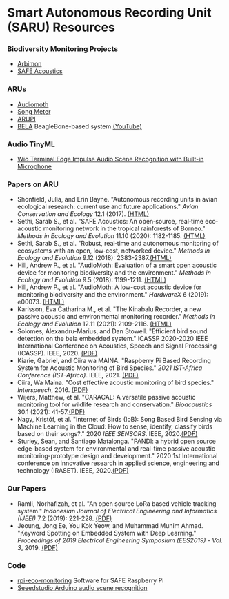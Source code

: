 # Smart Autonomous Recording Unit (SARU) Resources

### Biodiversity Monitoring Projects
* [Arbimon](https://arbimon.rfcx.org)
* [SAFE Acoustics](http://acoustics.safeproject.net/)

### ARUs

* [Audiomoth](https://www.openacousticdevices.info/audiomoth)
* [Song Meter](https://www.wildlifeacoustics.com/products/song-meter-sm4)
* [ARUPI](https://www.instructables.com/ARUPi-A-Low-Cost-Automated-Recording-Unit-for-Soun/)
* [BELA](https://www.elecrow.com/blog/how-about-bela-from-kickstarter.html) BeagleBone-based system [(YouTube)](https://youtu.be/Os2ljj1cIog)

### Audio TinyML

* [Wio Terminal Edge Impulse Audio Scene Recognition with Built-in Microphone](https://wiki.seeedstudio.com/Wio-Terminal-TinyML-EI-3/) 

### Papers on ARU

* Shonfield, Julia, and Erin Bayne. "Autonomous recording units in avian ecological research: current use and future applications." _Avian Conservation and Ecology_ 12.1 (2017). [(HTML)](http://www.ace-eco.org/vol12/iss1/art14)
* Sethi, Sarab S., et al. "SAFE Acoustics: An open‐source, real‐time eco‐acoustic monitoring network in the tropical rainforests of Borneo." _Methods in Ecology and Evolution_ 11.10 (2020): 1182-1185. [(HTML)](https://besjournals.onlinelibrary.wiley.com/doi/full/10.1111/2041-210X.13438)
* Sethi, Sarab S., et al. "Robust, real‐time and autonomous monitoring of ecosystems with an open, low‐cost, networked device." _Methods in Ecology and Evolution_ 9.12 (2018): 2383-2387.[(HTML)](https://besjournals.onlinelibrary.wiley.com/doi/abs/10.1111/2041-210X.13089)
* Hill, Andrew P., et al. "AudioMoth: Evaluation of a smart open acoustic device for monitoring biodiversity and the environment." _Methods in Ecology and Evolution_ 9.5 (2018): 1199-1211. [(HTML)](https://besjournals.onlinelibrary.wiley.com/doi/abs/10.1111/2041-210X.12955)
* Hill, Andrew P., et al. "AudioMoth: A low-cost acoustic device for monitoring biodiversity and the environment." _HardwareX_ 6 (2019): e00073. [(HTML)](https://www.sciencedirect.com/science/article/pii/S2468067219300306)
* Karlsson, Eva Catharina M., et al. "The Kinabalu Recorder, a new passive acoustic and environmental monitoring recorder." _Methods in Ecology and Evolution_ 12.11 (2021): 2109-2116. [(HTML)](https://besjournals.onlinelibrary.wiley.com/doi/abs/10.1111/2041-210X.13671)
* Solomes, Alexandru-Marius, and Dan Stowell. "Efficient bird sound detection on the bela embedded system." ICASSP 2020-2020 IEEE International Conference on Acoustics, Speech and Signal Processing (ICASSP). IEEE, 2020. [(PDF)](https://ieeexplore.ieee.org/stamp/stamp.jsp?tp=&arnumber=9053533)
* Kiarie, Gabriel, and Ciira wa MAINA. "Raspberry Pi Based Recording System for Acoustic Monitoring of Bird Species." _2021 IST-Africa Conference (IST-Africa)_. IEEE, 2021. [(PDF)](https://idl-bnc-idrc.dspacedirect.org/bitstream/handle/10625/61557/2022-10-01_Raspberry%20Pi%20Based%20Recording%20System%20for.pdf)
* Ciira, Wa Maina. "Cost effective acoustic monitoring of bird species." _Interspeech_, 2016. [(PDF)](https://www.isca-speech.org/archive_v0/Interspeech_2016/pdfs/0746.PDF)
* Wijers, Matthew, et al. "CARACAL: A versatile passive acoustic monitoring tool for wildlife research and conservation." _Bioacoustics_ 30.1 (2021): 41-57.[(PDF)](https://ora.ox.ac.uk/objects/uuid:dffe258b-1d51-4780-afa2-9111aacdb67f/files/mefe9f5d23498fcd6d08c00070458f744)
* Nagy, Kristóf, et al. "Internet of Birds (IoB): Song Based Bird Sensing via Machine Learning in the Cloud: How to sense, identify, classify birds based on their songs?." 2020 _IEEE SENSORS_. IEEE, 2020.[(PDF)](https://ieeexplore.ieee.org/stamp/stamp.jsp?arnumber=9278714)
* Sturley, Sean, and Santiago Matalonga. "PANDI: a hybrid open source edge-based system for environmental and real-time passive acoustic monitoring-prototype design and development." 2020 1st International conference on innovative research in applied science, engineering and technology (IRASET). IEEE, 2020.[(PDF)](https://ieeexplore.ieee.org/stamp/stamp.jsp?tp=&arnumber=9092006)

### Our Papers

* Ramli, Norhafizah, et al. "An open source LoRa based vehicle tracking system." _Indonesian Journal of Electrical Engineering and Informatics (IJEEI)_ 7.2 (2019): 221-228. [(PDF)](http://section.iaesonline.com/index.php/IJEEI/article/viewFile/1174/414)
* Jeoung, Jong Ee, You Kok Yeow, and Muhammad Munim Ahmad. "Keyword Spotting on Embedded System with Deep Learning." _Proceedings of 2019 Electrical Engineering Symposium (EES2019) - Vol. 3_, 2019. [(PDF)](https://www.researchgate.net/profile/Muhammad-Zabidi/publication/346657648_Keyword_Spotting_on_Embedded_System_with_Deep_Learning/links/5fcce1c492851c00f854e2a3/Keyword-Spotting-on-Embedded-System-with-Deep-Learning.pdf)

### Code
* [rpi-eco-monitoring](https://github.com/sarabsethi/rpi-eco-monitoring) Software for SAFE Raspberry Pi
* [Seeedstudio Arduino audio scene recognition](https://github.com/Seeed-Studio/Seeed_Arduino_Sketchbook/tree/master/examples/WioTerminal_TinyML_2_Audio_Scene_Recognition)
